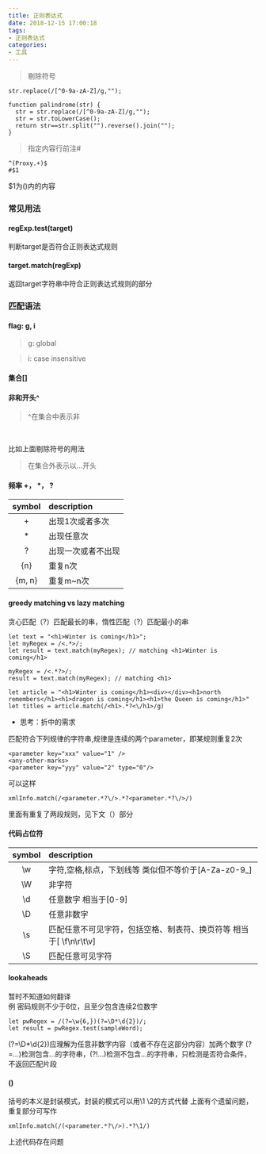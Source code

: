 ```yaml
---
title: 正则表达式
date: 2018-12-15 17:00:18
tags: 
- 正则表达式
categories: 
- 工具
---
```

>剔除符号
```
str.replace(/[^0-9a-zA-Z]/g,"");
```
```
function palindrome(str) {
  str = str.replace(/[^0-9a-zA-Z]/g,"");
  str = str.toLowerCase();
  return str==str.split("").reverse().join("");
}
```
>指定内容行前注#
```
^(Proxy.+)$
#$1
```
$1为()内的内容

### 常见用法
#### regExp.test(target)
判断target是否符合正则表达式规则

#### target.match(regExp)
返回target字符串中符合正则表达式规则的部分

### 匹配语法
#### flag: g, i
> g: global

> i: case insensitive

#### 集合[]
#### 非和开头^
 > ^在集合中表示非
 <br>

 比如上面剔除符号的用法
 > 在集合外表示以...开头
#### 频率 +， *， ?
symbol |description 
:----:|:----------
 + |  出现1次或者多次
 * |  出现任意次
 ? |  出现一次或者不出现
 {n} | 重复n次
 {m, n} | 重复m~n次

#### greedy matching vs lazy matching
贪心匹配（?）匹配最长的串，惰性匹配（?）匹配最小的串
```
let text = "<h1>Winter is coming</h1>";
let myRegex = /<.*>/; 
let result = text.match(myRegex); // matching <h1>Winter is coming</h1>

myRegex = /<.*?>/; 
result = text.match(myRegex); // matching <h1>

let article = "<h1>Winter is coming</h1><div></div><h1>north remembers</h1><h1>dragon is coming</h1><h1>the Queen is coming</h1>"
let titles = article.match(/<h1>.*?<\/h1>/g)

```
+ 思考：折中的需求

匹配符合下列规律的字符串,规律是连续的两个parameter，即某规则重复2次
```
<parameter key="xxx" value="1" />
<any-other-marks>
<parameter key="yyy" value="2" type="0"/>
```
可以这样
```
xmlInfo.match(/<parameter.*?\/>.*?<parameter.*?\/>/)
```
里面有重复了两段规则，见下文（）部分
#### 代码占位符

symbol |description 
:----:|:----------
\w |  字符,空格,标点，下划线等 类似但不等价于[A-Za-z0-9_] 
\W |  非字符
\d |  任意数字 相当于[0-9]
\D |  任意非数字
\s |  匹配任意不可见字符，包括空格、制表符、换页符等 相当于[ \f\n\r\t\v]
\S |  匹配任意可见字符

#### lookaheads
暂时不知道如何翻译<br>
例 密码规则不少于6位，且至少包含连续2位数字
```
let pwRegex = /(?=\w{6,})(?=\D*\d{2})/;
let result = pwRegex.test(sampleWord);
```
(?=\D*\d{2})应理解为任意非数字内容（或者不存在这部分内容）加两个数字
(?=...)检测包含...的字符串，(?!...)检测不包含...的字符串，只检测是否符合条件，不返回匹配片段
#### ()
括号的本义是封装模式，封装的模式可以用\1 \2的方式代替
上面有个遗留问题，重复部分可写作
```
xmlInfo.match(/(<parameter.*?\/>).*?\1/)
```
上述代码存在问题